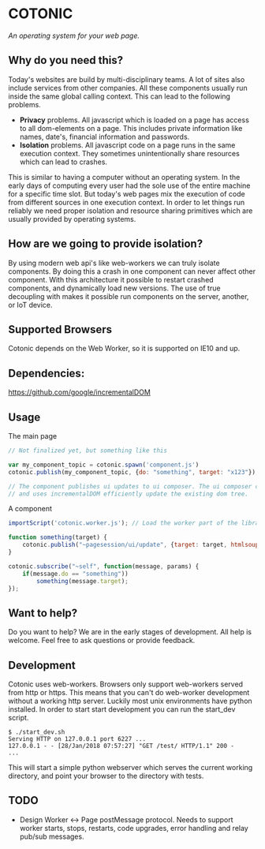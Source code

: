 # COTONIC

*An operating system for your web page.*

## Why do you need this?

Today's websites are build by multi-disciplinary teams. A lot of sites
also include services from other companies. All these components usually
run inside the same global calling context. This can lead to the following
problems.

  * **Privacy** problems. All javascript which is loaded on a page has
    access to all dom-elements on a page. This includes private information like
    names, date's, financial information and passwords. 
  * **Isolation** problems. All javascript code on a page runs in the same
    execution context. They sometimes unintentionally share resources which
    can lead to crashes.
	
This is similar to having a computer without an operating system. In the
early days of computing every user had the sole use of the entire machine
for a specific time slot. But today's web pages mix the execution of code
from different sources in one execution context. In order to let things run
reliably we need proper isolation and resource sharing primitives which are 
usually provided by operating systems.

## How are we going to provide isolation?

By using modern web api's like web-workers we can truly isolate components.
By doing this a crash in one component can never affect other component.
With this architecture it possible to restart crashed components, and dynamically
load new versions. The use of true decoupling with makes it possible run components
on the server, another, or IoT device.

## Supported Browsers

Cotonic depends on the Web Worker, so it is supported on IE10 and up.

## Dependencies:

https://github.com/google/incrementalDOM

## Usage

The main page

```javascript
// Not finalized yet, but something like this

var my_component_topic = cotonic.spawn('component.js')
cotonic.publish(my_component_topic, {do: "something", target: "x123"});

// The component publishes ui updates to ui composer. The ui composer caches html fragements
// and uses incrementalDOM efficiently update the existing dom tree.
```

A component

```javascript
importScript('cotonic.worker.js'); // Load the worker part of the library.

function something(target) {
    cotonic.publish("~pagesession/ui/update", {target: target, htmlsoup: "<span>Soup</span>"});
}

cotonic.subscribe("~self", function(message, params) {
    if(message.do == "something"))
        something(message.target);
});

```

## Want to help?

Do you want to help? We are in the early stages of development. All help is welcome. Feel free 
to ask questions or provide feedback.

## Development

Cotonic uses web-workers. Browsers only support web-workers served from http or https. This 
means that you can't do web-worker development without a working http server. Luckily most
unix environments have python installed. In order to start start development you can run 
the start_dev script.

```
$ ./start_dev.sh
Serving HTTP on 127.0.0.1 port 6227 ...
127.0.0.1 - - [28/Jan/2018 07:57:27] "GET /test/ HTTP/1.1" 200 -
...
```

This will start a simple python webserver which serves the current working directory, and
point your browser to the directory with tests.

## TODO

* Design Worker <-> Page postMessage protocol. Needs to support worker starts, stops, restarts, code upgrades, 
  error handling and relay pub/sub messages.



